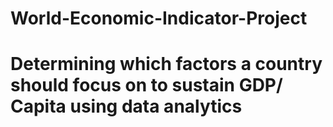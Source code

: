 # World-Economic-Indicator-Project
# Determining which factors a country should focus on to sustain GDP/ Capita using data analytics
